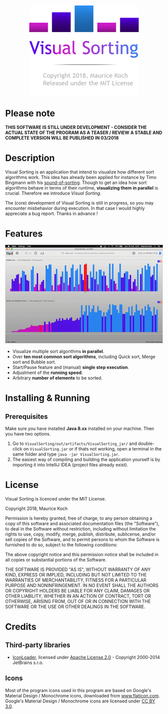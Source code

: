 <p align="center">
  <img width="350" src="logo.png">
</p>

# Please note

**THIS SOFTWARE IS STILL UNDER DEVELOPMENT - CONSIDER THE ACTUAL STATE OF THE PROGRAM AS A TEASER / REVIEW**
**A STABLE AND COMPLETE VERSION WILL BE PUBLISHED IN 03/2018**

# Description

Visual Sorting is an application that intend to visualize how different
sort algorithms work. This idea has already been applied for instance by Timo Bingmann
with his [sound-of-sorting](https://github.com/bingmann/sound-of-sorting). Though
to get an idea how sort algorithms behave in terms of their runtime,
**visualizing them in parallel** is crucial. Therefore we introduce *Visual Sorting*.

The (core) development of Visual Sorting is still in progress, so you may encounter misbehavior
during execution. In that case I would highly appreciate a bug report. Thanks in advance !

# Features

![visual-sorting-teaser.gif](visual-sorting-teaser.gif)

* Visualize multiple sort algorithms **in parallel**.
* Over **ten most common sort algorithms**, including Quick sort, Merge sort and Bubble sort.
* Start/Pause feature and (manual) **single step execution**.
* Adjustment of the **running speed**.
* Arbitrary **number of elements** to be sorted.

# Installing & Running

## Prerequisites

Make sure you have installed **Java 8.xx** installed on your machine. Then you have two options.

1. Go to `VisualSorting/out/artifacts/VisualSorting_jar/` and double-click on `VisualSorting.jar`
or if thats not working, open a terminal in the same folder and type `java -jar VisualSorting.jar`.
2. The easiest way of compiling and building the application yourself is by importing
it into IntelliJ IDEA (project files already exist).

# License

Visual Sorting is licenced under the MIT License.

Copyright 2018, Maurice Koch

Permission is hereby granted, free of charge, to any person obtaining a copy of this software and associated documentation files (the "Software"), to deal in the Software without restriction, including without limitation the rights to use, copy, modify, merge, publish, distribute, sublicense, and/or sell copies of the Software, and to permit persons to whom the Software is furnished to do so, subject to the following conditions:

The above copyright notice and this permission notice shall be included in all copies or substantial portions of the Software.

THE SOFTWARE IS PROVIDED "AS IS", WITHOUT WARRANTY OF ANY KIND, EXPRESS OR IMPLIED, INCLUDING BUT NOT LIMITED TO THE WARRANTIES OF MERCHANTABILITY, FITNESS FOR A PARTICULAR PURPOSE AND NONINFRINGEMENT. IN NO EVENT SHALL THE AUTHORS OR COPYRIGHT HOLDERS BE LIABLE FOR ANY CLAIM, DAMAGES OR OTHER LIABILITY, WHETHER IN AN ACTION OF CONTRACT, TORT OR OTHERWISE, ARISING FROM, OUT OF OR IN CONNECTION WITH THE SOFTWARE OR THE USE OR OTHER DEALINGS IN THE SOFTWARE.

# Credits

## Third-party libraries

* [IconLoader](https://github.com/bulenkov/iconloader), licensed under [Apache License 2.0](https://www.apache.org/licenses/LICENSE-2.0) - Copyright 2000-2014 JetBrains s.r.o.

## Icons

Most of the program icons used in this program are based
on Google's Material Design / Monochrome icons, downloaded from www.flaticon.com.
Google's Material Design / Monochrome icons are licensed under [CC BY 3.0](https://creativecommons.org/licenses/by/3.0/).

